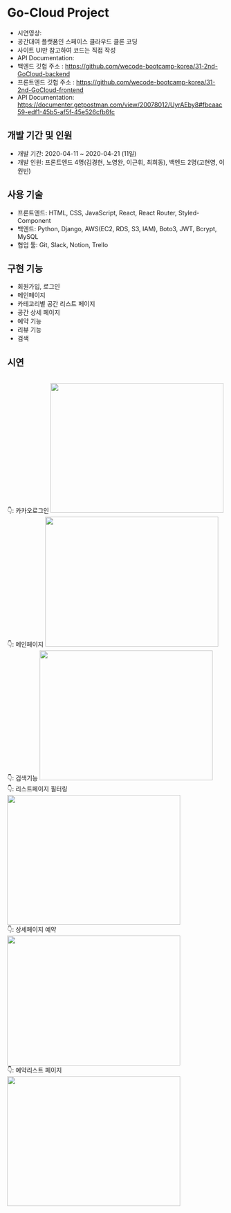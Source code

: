 # Go-Cloud Project
- 시연영상: 
- 공간대여 플랫폼인 스페이스 클라우드 클론 코딩
- 사이트 UI만 참고하여 코드는 직접 작성
- API Documentation: 
- 백엔드 깃헙 주소     : https://github.com/wecode-bootcamp-korea/31-2nd-GoCloud-backend
- 프론트엔드 깃헙 주소  : https://github.com/wecode-bootcamp-korea/31-2nd-GoCloud-frontend
- API Documentation: https://documenter.getpostman.com/view/20078012/UyrAEby8#fbcaac59-edf1-45b5-af5f-45e526cfb6fc

## 개발 기간 및 인원
- 개발 기간: 2020-04-11 ~ 2020-04-21 (11일)
- 개발 인원: 프론트엔드 4명(김경현, 노영완, 이근휘, 최희동), 백엔드 2명(고현영, 이원빈)

## 사용 기술
- 프론트엔드: HTML, CSS, JavaScript, React, React Router, Styled-Component
- 백엔드: Python, Django, AWS(EC2, RDS, S3, IAM), Boto3, JWT, Bcrypt, MySQL
- 협업 툴: Git, Slack, Notion, Trello

## 구현 기능
- 회원가입, 로그인
- 메인페이지
- 카테고리별 공간 리스트 페이지
- 공간 상세 페이지
- 예약 기능
- 리뷰 기능
- 검색

## 시연
<br/>
👇: 카카오로그인
<img src="https://user-images.githubusercontent.com/80018243/165203707-a637c7da-e2e5-4e24-9498-4b09726e4977.gif" width="400" height="300" />

<br/>
👇: 메인페이지
<img src="https://user-images.githubusercontent.com/80018243/165204155-53c38e7b-e65e-4a31-a4a8-1ad394b83ceb.gif" width="400" height="300" />

<br/>
👇: 검색기능
<img src="https://user-images.githubusercontent.com/80018243/165204407-e4fd990b-67c5-4a2f-99db-69c34177a4bf.gif" width="400" height="300" />

<br/>
👇: 리스트페이지 필터링
<img src="https://user-images.githubusercontent.com/80018243/165206201-65a2b5a8-6461-45be-a326-09e79088d516.gif" width="400" height="300" />

<br/>
👇: 상세페이지 예약
<img src="https://user-images.githubusercontent.com/80018243/165205667-1476b2f3-8dcb-4d3f-af88-944dce48f7cd.gif" width="400" height="300" />

<br/>
👇: 예약리스트 페이지
<img src="https://user-images.githubusercontent.com/80018243/165205894-a91cdc38-d2b9-457c-b165-c3adb0ca411e.gif" width="400" height="300" />
